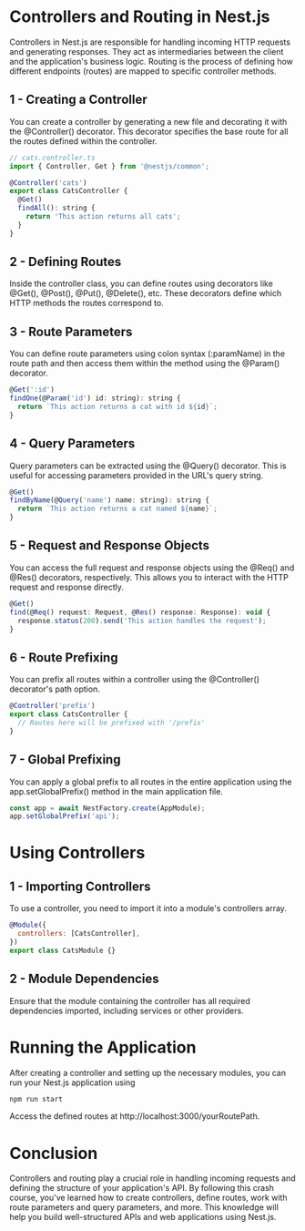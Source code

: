 # Controllers and Routing in Nest.js

Controllers in Nest.js are responsible for handling incoming HTTP requests and generating responses. They act as intermediaries between the client and the application's business logic. Routing is the process of defining how different endpoints (routes) are mapped to specific controller methods.

## 1 - Creating a Controller

You can create a controller by generating a new file and decorating it with the @Controller() decorator. This decorator specifies the base route for all the routes defined within the controller.

```javascript
// cats.controller.ts
import { Controller, Get } from '@nestjs/common';

@Controller('cats')
export class CatsController {
  @Get()
  findAll(): string {
    return 'This action returns all cats';
  }
}
```

## 2 - Defining Routes

Inside the controller class, you can define routes using decorators like @Get(), @Post(), @Put(), @Delete(), etc. These decorators define which HTTP methods the routes correspond to.

## 3 - Route Parameters

You can define route parameters using colon syntax (:paramName) in the route path and then access them within the method using the @Param() decorator.

```javascript
@Get(':id')
findOne(@Param('id') id: string): string {
  return `This action returns a cat with id ${id}`;
}
```

## 4 - Query Parameters

Query parameters can be extracted using the @Query() decorator. This is useful for accessing parameters provided in the URL's query string.

```javascript
@Get()
findByName(@Query('name') name: string): string {
  return `This action returns a cat named ${name}`;
}
```

## 5 - Request and Response Objects

You can access the full request and response objects using the @Req() and @Res() decorators, respectively. This allows you to interact with the HTTP request and response directly.

```javascript
@Get()
find(@Req() request: Request, @Res() response: Response): void {
  response.status(200).send('This action handles the request');
}
```

## 6 - Route Prefixing

You can prefix all routes within a controller using the @Controller() decorator's path option.

```javascript
@Controller('prefix')
export class CatsController {
  // Routes here will be prefixed with '/prefix'
}
```

## 7 - Global Prefixing

You can apply a global prefix to all routes in the entire application using the app.setGlobalPrefix() method in the main application file.

```javascript
const app = await NestFactory.create(AppModule);
app.setGlobalPrefix('api');
```

# Using Controllers

## 1 - Importing Controllers

To use a controller, you need to import it into a module's controllers array.

```javascript
@Module({
  controllers: [CatsController],
})
export class CatsModule {}
```

## 2 - Module Dependencies

Ensure that the module containing the controller has all required dependencies imported, including services or other providers.

# Running the Application

After creating a controller and setting up the necessary modules, you can run your Nest.js application using

```bash
npm run start
```

Access the defined routes at http://localhost:3000/yourRoutePath.

# Conclusion

Controllers and routing play a crucial role in handling incoming requests and defining the structure of your application's API. By following this crash course, you've learned how to create controllers, define routes, work with route parameters and query parameters, and more. This knowledge will help you build well-structured APIs and web applications using Nest.js.